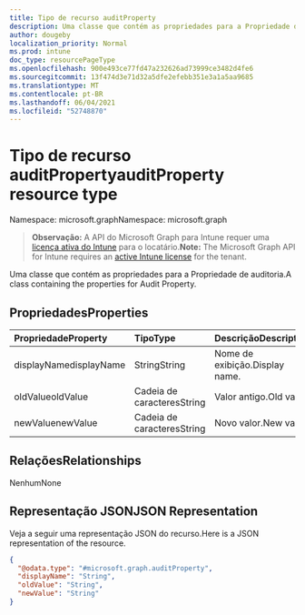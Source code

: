 ```yaml
---
title: Tipo de recurso auditProperty
description: Uma classe que contém as propriedades para a Propriedade de auditoria.
author: dougeby
localization_priority: Normal
ms.prod: intune
doc_type: resourcePageType
ms.openlocfilehash: 900e493ce77fd47a232626ad73999ce3482d4fe6
ms.sourcegitcommit: 13f474d3e71d32a5dfe2efebb351e3a1a5aa9685
ms.translationtype: MT
ms.contentlocale: pt-BR
ms.lasthandoff: 06/04/2021
ms.locfileid: "52748870"
---
```

# <a name="auditproperty-resource-type"></a><span data-ttu-id="57f4b-103">Tipo de recurso auditProperty</span><span class="sxs-lookup"><span data-stu-id="57f4b-103">auditProperty resource type</span></span>

<span data-ttu-id="57f4b-104">Namespace: microsoft.graph</span><span class="sxs-lookup"><span data-stu-id="57f4b-104">Namespace: microsoft.graph</span></span>

> <span data-ttu-id="57f4b-105">**Observação:** A API do Microsoft Graph para Intune requer uma [licença ativa do Intune](https://go.microsoft.com/fwlink/?linkid=839381) para o locatário.</span><span class="sxs-lookup"><span data-stu-id="57f4b-105">**Note:** The Microsoft Graph API for Intune requires an [active Intune license](https://go.microsoft.com/fwlink/?linkid=839381) for the tenant.</span></span>

<span data-ttu-id="57f4b-106">Uma classe que contém as propriedades para a Propriedade de auditoria.</span><span class="sxs-lookup"><span data-stu-id="57f4b-106">A class containing the properties for Audit Property.</span></span>

## <a name="properties"></a><span data-ttu-id="57f4b-107">Propriedades</span><span class="sxs-lookup"><span data-stu-id="57f4b-107">Properties</span></span>
|<span data-ttu-id="57f4b-108">Propriedade</span><span class="sxs-lookup"><span data-stu-id="57f4b-108">Property</span></span>|<span data-ttu-id="57f4b-109">Tipo</span><span class="sxs-lookup"><span data-stu-id="57f4b-109">Type</span></span>|<span data-ttu-id="57f4b-110">Descrição</span><span class="sxs-lookup"><span data-stu-id="57f4b-110">Description</span></span>|
|:---|:---|:---|
|<span data-ttu-id="57f4b-111">displayName</span><span class="sxs-lookup"><span data-stu-id="57f4b-111">displayName</span></span>|<span data-ttu-id="57f4b-112">String</span><span class="sxs-lookup"><span data-stu-id="57f4b-112">String</span></span>|<span data-ttu-id="57f4b-113">Nome de exibição.</span><span class="sxs-lookup"><span data-stu-id="57f4b-113">Display name.</span></span>|
|<span data-ttu-id="57f4b-114">oldValue</span><span class="sxs-lookup"><span data-stu-id="57f4b-114">oldValue</span></span>|<span data-ttu-id="57f4b-115">Cadeia de caracteres</span><span class="sxs-lookup"><span data-stu-id="57f4b-115">String</span></span>|<span data-ttu-id="57f4b-116">Valor antigo.</span><span class="sxs-lookup"><span data-stu-id="57f4b-116">Old value.</span></span>|
|<span data-ttu-id="57f4b-117">newValue</span><span class="sxs-lookup"><span data-stu-id="57f4b-117">newValue</span></span>|<span data-ttu-id="57f4b-118">Cadeia de caracteres</span><span class="sxs-lookup"><span data-stu-id="57f4b-118">String</span></span>|<span data-ttu-id="57f4b-119">Novo valor.</span><span class="sxs-lookup"><span data-stu-id="57f4b-119">New value.</span></span>|

## <a name="relationships"></a><span data-ttu-id="57f4b-120">Relações</span><span class="sxs-lookup"><span data-stu-id="57f4b-120">Relationships</span></span>
<span data-ttu-id="57f4b-121">Nenhum</span><span class="sxs-lookup"><span data-stu-id="57f4b-121">None</span></span>

## <a name="json-representation"></a><span data-ttu-id="57f4b-122">Representação JSON</span><span class="sxs-lookup"><span data-stu-id="57f4b-122">JSON Representation</span></span>
<span data-ttu-id="57f4b-123">Veja a seguir uma representação JSON do recurso.</span><span class="sxs-lookup"><span data-stu-id="57f4b-123">Here is a JSON representation of the resource.</span></span>
<!-- {
  "blockType": "resource",
  "@odata.type": "microsoft.graph.auditProperty"
}
-->
``` json
{
  "@odata.type": "#microsoft.graph.auditProperty",
  "displayName": "String",
  "oldValue": "String",
  "newValue": "String"
}
```




